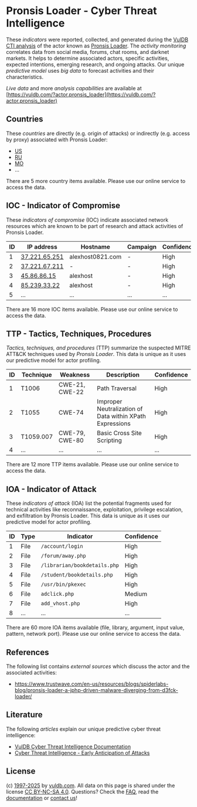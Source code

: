 # Pronsis Loader - Cyber Threat Intelligence

These _indicators_ were reported, collected, and generated during the [VulDB CTI analysis](https://vuldb.com/?kb.cti) of the actor known as [Pronsis Loader](https://vuldb.com/?actor.pronsis_loader). The _activity monitoring_ correlates data from social media, forums, chat rooms, and darknet markets. It helps to determine associated actors, specific activities, expected intentions, emerging research, and ongoing attacks. Our unique _predictive model_ uses _big data_ to forecast activities and their characteristics.

_Live data_ and more _analysis capabilities_ are available at [https://vuldb.com/?actor.pronsis_loader](https://vuldb.com/?actor.pronsis_loader)

## Countries

These _countries_ are directly (e.g. origin of attacks) or indirectly (e.g. access by proxy) associated with Pronsis Loader:

* [US](https://vuldb.com/?country.us)
* [RU](https://vuldb.com/?country.ru)
* [MO](https://vuldb.com/?country.mo)
* ...

There are 5 more country items available. Please use our online service to access the data.

## IOC - Indicator of Compromise

These _indicators of compromise_ (IOC) indicate associated network resources which are known to be part of research and attack activities of Pronsis Loader.

ID | IP address | Hostname | Campaign | Confidence
-- | ---------- | -------- | -------- | ----------
1 | [37.221.65.251](https://vuldb.com/?ip.37.221.65.251) | alexhost0821.com | - | High
2 | [37.221.67.211](https://vuldb.com/?ip.37.221.67.211) | - | - | High
3 | [45.86.86.15](https://vuldb.com/?ip.45.86.86.15) | alexhost | - | High
4 | [85.239.33.22](https://vuldb.com/?ip.85.239.33.22) | alexhost | - | High
5 | ... | ... | ... | ...

There are 16 more IOC items available. Please use our online service to access the data.

## TTP - Tactics, Techniques, Procedures

_Tactics, techniques, and procedures_ (TTP) summarize the suspected MITRE ATT&CK techniques used by _Pronsis Loader_. This data is unique as it uses our predictive model for actor profiling.

ID | Technique | Weakness | Description | Confidence
-- | --------- | -------- | ----------- | ----------
1 | T1006 | CWE-21, CWE-22 | Path Traversal | High
2 | T1055 | CWE-74 | Improper Neutralization of Data within XPath Expressions | High
3 | T1059.007 | CWE-79, CWE-80 | Basic Cross Site Scripting | High
4 | ... | ... | ... | ...

There are 12 more TTP items available. Please use our online service to access the data.

## IOA - Indicator of Attack

These _indicators of attack_ (IOA) list the potential fragments used for technical activities like reconnaissance, exploitation, privilege escalation, and exfiltration by Pronsis Loader. This data is unique as it uses our predictive model for actor profiling.

ID | Type | Indicator | Confidence
-- | ---- | --------- | ----------
1 | File | `/account/login` | High
2 | File | `/forum/away.php` | High
3 | File | `/librarian/bookdetails.php` | High
4 | File | `/student/bookdetails.php` | High
5 | File | `/usr/bin/pkexec` | High
6 | File | `adclick.php` | Medium
7 | File | `add_vhost.php` | High
8 | ... | ... | ...

There are 60 more IOA items available (file, library, argument, input value, pattern, network port). Please use our online service to access the data.

## References

The following list contains _external sources_ which discuss the actor and the associated activities:

* https://www.trustwave.com/en-us/resources/blogs/spiderlabs-blog/pronsis-loader-a-jphp-driven-malware-diverging-from-d3fck-loader/

## Literature

The following _articles_ explain our unique predictive cyber threat intelligence:

* [VulDB Cyber Threat Intelligence Documentation](https://vuldb.com/?kb.cti)
* [Cyber Threat Intelligence - Early Anticipation of Attacks](https://www.scip.ch/en/?labs.20201022)

## License

(c) [1997-2025](https://vuldb.com/?kb.changelog) by [vuldb.com](https://vuldb.com/?kb.about). All data on this page is shared under the license [CC BY-NC-SA 4.0](https://creativecommons.org/licenses/by-nc-sa/4.0/). Questions? Check the [FAQ](https://vuldb.com/?kb.faq), read the [documentation](https://vuldb.com/?kb) or [contact us](https://vuldb.com/?contact)!
